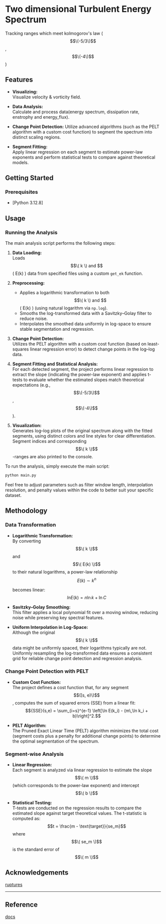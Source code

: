 # Two dimensional Turbulent Energy Spectrum
Tracking ranges which meet kolmogorov's law ($$\(-5/3\)$$, $$\(-4\)$$)

## Features

- **Visualizing:**  
  Visualize velocity & vorticity field.

- **Data Analysis:**  
  Calculate and process data(energy spectrum, dissipation rate, enstrophy and energy_flux).
  
- **Change Point Detection:**
  Utilize advanced algorithms (such as the PELT algorithm with a custom cost function) to segment the spectrum into distinct scaling regions.
  
- **Segment Fitting:**  
  Apply linear regression on each segment to estimate power-law exponents and perform statistical tests to compare against theoretical models.


## Getting Started

### Prerequisites

- [Python 3.12.8]


## Usage

### Running the Analysis

The main analysis script performs the following steps:

1. **Data Loading:**  
   Loads $$\( k \) and $$\( E(k) \) data from specified files using a custom `get_ek` function.

2. **Preprocessing:**  
   - Applies a logarithmic transformation to both $$\( k \) and $$\( E(k) \) (using natural logarithm via `np.log`).
   - Smooths the log-transformed data with a Savitzky–Golay filter to reduce noise.
   - Interpolates the smoothed data uniformly in log-space to ensure stable segmentation and regression.

3. **Change Point Detection:**  
   Utilizes the PELT algorithm with a custom cost function (based on least-squares linear regression error) to detect change points in the log–log data.

4. **Segment Fitting and Statistical Analysis:**  
   For each detected segment, the project performs linear regression to extract the slope (indicating the power-law exponent) and applies t-tests to evaluate whether the estimated slopes match theoretical expectations (e.g., $$\(-5/3\)$$, $$\(-4\)$$).

5. **Visualization:**  
   Generates log–log plots of the original spectrum along with the fitted segments, using distinct colors and line styles for clear differentiation. Segment indices and corresponding $$\( k \)$$-ranges are also printed to the console.

To run the analysis, simply execute the main script:

```bash
python main.py
```

Feel free to adjust parameters such as filter window length, interpolation resolution, and penalty values within the code to better suit your specific dataset.

## Methodology

### Data Transformation

- **Logarithmic Transformation:**  
  By converting $$\( k \)$$ and $$\( E(k) \)$$ to their natural logarithms, a power-law relationship  
  $$E(k) \sim k^n$$
    
  becomes linear:  
  $$ln E(k) = n \ln k + \ln C$$
  
- **Savitzky–Golay Smoothing:**  
  This filter applies a local polynomial fit over a moving window, reducing noise while preserving key spectral features.

- **Uniform Interpolation in Log-Space:**  
  Although the original $$\( k \)$$ data might be uniformly spaced, their logarithms typically are not. Uniformly resampling the log-transformed data ensures a consistent grid for reliable change point detection and regression analysis.

### Change Point Detection with PELT

- **Custom Cost Function:**  
  The project defines a cost function that, for any segment $$([s, e)\)$$, computes the sum of squared errors (SSE) from a linear fit:
  $${SSE}(s,e) = \sum_{i=s}^{e-1} \left[\ln E(k_i) - (m\,\ln k_i + b)\right]^2.$$
  
- **PELT Algorithm:**  
  The Pruned Exact Linear Time (PELT) algorithm minimizes the total cost (segment costs plus a penalty for additional change points) to determine the optimal segmentation of the spectrum.

### Segment-wise Analysis

- **Linear Regression:**  
  Each segment is analyzed via linear regression to estimate the slope $$\( m \)$$ (which corresponds to the power-law exponent) and intercept $$\( b \)$$

- **Statistical Testing:**  
  T-tests are conducted on the regression results to compare the estimated slope against target theoretical values. The t-statistic is computed as:
  $$t = \frac{m - \text{target}}{se_m}$$
  where $$\( se_m \)$$ is the standard error of $$\( m \)$$

## Acknowledgements

[ruptures](https://centre-borelli.github.io/ruptures-docs)

---
## Reference

[docs](https://github.com/red1ithink/flow/blob/main/2d_decay/docs/reference)
